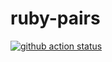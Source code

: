 # ruby-pairs

[![github action status](https://github.com/hexlet-components/ruby-pairs/workflows/CI/badge.svg)](https://github.com/hexlet-components/ruby-pairs/actions)
